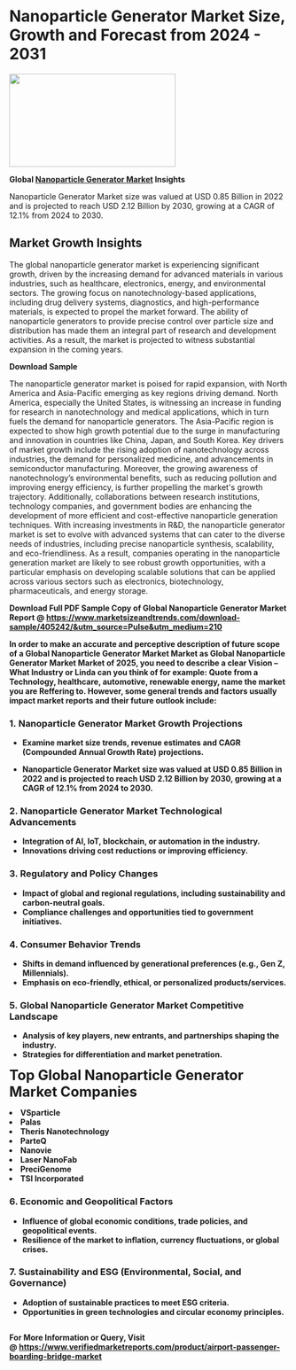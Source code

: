 <H1>Nanoparticle Generator Market Size, Growth and Forecast from 2024 - 2031</H1><img class="aligncenter size-medium wp-image-584254" src="https://thirdeyenews.in/wp-content/uploads/2024/09/Global-Market-Research-300x168.jpeg" alt="" width="300" height="168" /><p><strong>Global&nbsp;<a href="https://www.marketsizeandtrends.com/download-sample/405242/&amp;utm_source=Pulse&amp;utm_medium=210">Nanoparticle Generator Market</a> Insights</strong></p><p>Nanoparticle Generator Market size was valued at USD 0.85 Billion in 2022 and is projected to reach USD 2.12 Billion by 2030, growing at a CAGR of 12.1% from 2024 to 2030.</p><p><h2>Market Growth Insights</h2> <p>The global nanoparticle generator market is experiencing significant growth, driven by the increasing demand for advanced materials in various industries, such as healthcare, electronics, energy, and environmental sectors. The growing focus on nanotechnology-based applications, including drug delivery systems, diagnostics, and high-performance materials, is expected to propel the market forward. The ability of nanoparticle generators to provide precise control over particle size and distribution has made them an integral part of research and development activities. As a result, the market is projected to witness substantial expansion in the coming years.</p> <p><strong>Download Sample</strong></p> <p>The nanoparticle generator market is poised for rapid expansion, with North America and Asia-Pacific emerging as key regions driving demand. North America, especially the United States, is witnessing an increase in funding for research in nanotechnology and medical applications, which in turn fuels the demand for nanoparticle generators. The Asia-Pacific region is expected to show high growth potential due to the surge in manufacturing and innovation in countries like China, Japan, and South Korea. Key drivers of market growth include the rising adoption of nanotechnology across industries, the demand for personalized medicine, and advancements in semiconductor manufacturing. Moreover, the growing awareness of nanotechnology’s environmental benefits, such as reducing pollution and improving energy efficiency, is further propelling the market's growth trajectory. Additionally, collaborations between research institutions, technology companies, and government bodies are enhancing the development of more efficient and cost-effective nanoparticle generation techniques. With increasing investments in R&D, the nanoparticle generator market is set to evolve with advanced systems that can cater to the diverse needs of industries, including precise nanoparticle synthesis, scalability, and eco-friendliness. As a result, companies operating in the nanoparticle generation market are likely to see robust growth opportunities, with a particular emphasis on developing scalable solutions that can be applied across various sectors such as electronics, biotechnology, pharmaceuticals, and energy storage. <p><strong></p><p><span class=""><strong>Download Full PDF Sample Copy of Global Nanoparticle Generator Market Report</strong> @ <a href="https://www.marketsizeandtrends.com/download-sample/405242/&amp;utm_source=Pulse&amp;utm_medium=210" target="_blank">https://www.marketsizeandtrends.com/download-sample/405242/&amp;utm_source=Pulse&amp;utm_medium=210</a></span></p><p>In order to make an accurate and perceptive description of future scope of a Global&nbsp;Nanoparticle Generator Market Market as Global&nbsp;Nanoparticle Generator Market Market of 2025, you need to describe a clear Vision &ndash; What Industry or Linda can you think of for example: Quote from a Technology, healthcare, automotive, renewable energy, name the market you are Reffering to. However, some general trends and factors usually impact market reports and their future outlook include:</p><h3>1.&nbsp;<strong>Nanoparticle Generator Market Growth Projections</strong></h3><ul><li>Examine market size trends, revenue estimates and CAGR (Compounded Annual Growth Rate) projections.</li><li><p>Nanoparticle Generator Market size was valued at USD 0.85 Billion in 2022 and is projected to reach USD 2.12 Billion by 2030, growing at a CAGR of 12.1% from 2024 to 2030.</p></li></ul><h3>2.&nbsp;<strong>Nanoparticle Generator Market Technological Advancements</strong></h3><ul><li>Integration of AI, IoT, blockchain, or automation in the industry.</li><li>Innovations driving cost reductions or improving efficiency.</li></ul><h3>3.&nbsp;<strong>Regulatory and Policy Changes</strong></h3><ul><li>Impact of global and regional regulations, including sustainability and carbon-neutral goals.</li><li>Compliance challenges and opportunities tied to government initiatives.</li></ul><h3>4.&nbsp;<strong>Consumer Behavior Trends</strong></h3><ul><li>Shifts in demand influenced by generational preferences (e.g., Gen Z, Millennials).</li><li>Emphasis on eco-friendly, ethical, or personalized products/services.</li></ul><h3>5.&nbsp;<strong>Global Nanoparticle Generator Market Competitive Landscape</strong></h3><ul><li>Analysis of key players, new entrants, and partnerships shaping the industry.</li><li>Strategies for differentiation and market penetration.</li></ul><p data-pm-slice="1 1 []"><span style="color: inherit; font-family: inherit; font-size: 25px;">Top Global Nanoparticle Generator Market Companies</span></p><div class="" data-test-id=""><p><li>VSparticle</li><li> Palas</li><li> Theris Nanotechnology</li><li> ParteQ</li><li> Nanovie</li><li> Laser NanoFab</li><li> PreciGenome</li><li> TSI Incorporated</li></p></div><h3>6.&nbsp;<strong>Economic and Geopolitical Factors</strong></h3><ul><li>Influence of global economic conditions, trade policies, and geopolitical events.</li><li>Resilience of the market to inflation, currency fluctuations, or global crises.</li></ul><h3>7.&nbsp;<strong>Sustainability and ESG (Environmental, Social, and Governance)</strong></h3><ul><li>Adoption of sustainable practices to meet ESG criteria.</li><li>Opportunities in green technologies and circular economy principles.</li></ul><h2><strong style="font-size: 14px;">For More Information or Query, Visit @&nbsp;</strong><a style="background-color: #ffffff; font-size: 14px;" href="https://www.marketsizeandtrends.com/report/nanoparticle-generator-market/" target="_blank">https://www.verifiedmarketreports.com/product/airport-passenger-boarding-bridge-market</a></h2>
